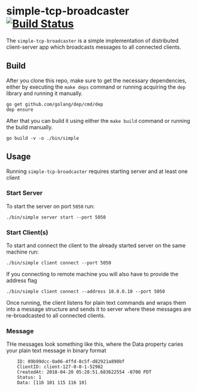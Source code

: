 # simple-tcp-broadcaster [![Build Status](https://travis-ci.org/mchmarny/simple-tcp-broadcaster.svg?branch=master)](https://travis-ci.org/mchmarny/simple-tcp-broadcaster)

The `simple-tcp-broadcaster` is a simple implementation of distributed client-server app which broadcasts messages to all connected clients. 

## Build

After you clone this repo, make sure to get the necessary dependencies, either by executing the `make deps` command or running acquiring the `dep` library and running it manually.

```shell
go get github.com/golang/dep/cmd/dep
dep ensure
```

After that you can build it using either the `make build` command or running the build manually.

```shell
go build -v -o ./bin/simple
```

## Usage

Running `simple-tcp-broadcaster` requires starting server and at least one client

### Start Server 

To start the server on port `5050` run:

```shell
./bin/simple server start --port 5050
```

### Start Client(s)

To start and connect the client to the already started server on the same machine run:

```shell
./bin/simple client connect --port 5050
```

If you connecting to remote machine you will also have to provide the address flag

```shell
./bin/simple client connect --address 10.0.0.10 --port 5050
```

Once running, the client listens for plain text commands and wraps them into a message structure and sends it to server where these messages are re-broadcasted to all connected clients.

### Message

THe messages look something like this, where the Data property caries your plain text message in binary format

```shell
    ID: 09b99dcc-0a06-4ffd-8c5f-d82921a890bf 
    ClientID: client-127-0-0-1-52982 
    CreatedAt: 2018-04-20 05:28:51.683622554 -0700 PDT 
    Status: 1 
    Data: [116 101 115 116 10]
```



